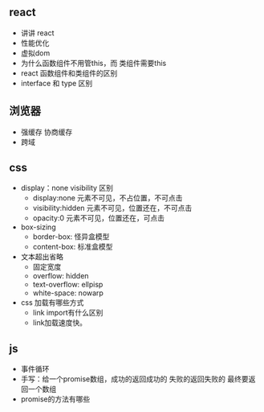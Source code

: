 ## react
- 讲讲 react
- 性能优化
- 虚拟dom
- 为什么函数组件不用管this，而 类组件需要this
- react 函数组件和类组件的区别
- interface 和 type 区别

## 浏览器
- 强缓存 协商缓存
- 跨域
  

## css
- display：none visibility 区别
  - display:none 元素不可见，不占位置，不可点击
  - visibility:hidden 元素不可见，位置还在，不可点击
  - opacity:0 元素不可见，位置还在，可点击
- box-sizing
  - border-box: 怪异盒模型
  - content-box: 标准盒模型
- 文本超出省略
  - 固定宽度
  - overflow: hidden
  - text-overflow: ellpisp
  - white-space: nowarp
- css 加载有哪些方式
  - link import有什么区别
  - link加载速度快。


## js
- 事件循环
- 手写：给一个promise数组，成功的返回成功的 失败的返回失败的 最终要返回一个数组
- promise的方法有哪些
